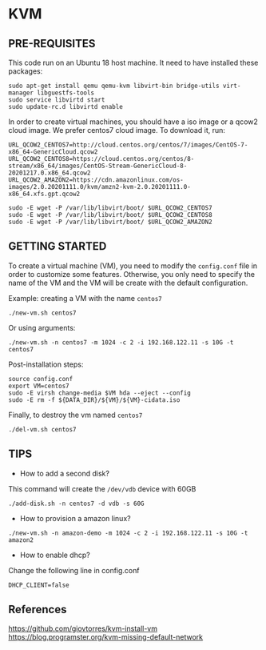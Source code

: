 # KVM 

## PRE-REQUISITES

This code run on an Ubuntu 18 host machine. It need to have installed these packages:

```shell
sudo apt-get install qemu qemu-kvm libvirt-bin bridge-utils virt-manager libguestfs-tools
sudo service libvirtd start
sudo update-rc.d libvirtd enable
```

In order to create virtual machines, you should have a iso image or a qcow2 cloud image. We prefer centos7 cloud image. To download it, run:

```shell
URL_QCOW2_CENTOS7=http://cloud.centos.org/centos/7/images/CentOS-7-x86_64-GenericCloud.qcow2
URL_QCOW2_CENTOS8=https://cloud.centos.org/centos/8-stream/x86_64/images/CentOS-Stream-GenericCloud-8-20201217.0.x86_64.qcow2
URL_QCOW2_AMAZON2=https://cdn.amazonlinux.com/os-images/2.0.20201111.0/kvm/amzn2-kvm-2.0.20201111.0-x86_64.xfs.gpt.qcow2

sudo -E wget -P /var/lib/libvirt/boot/ $URL_QCOW2_CENTOS7
sudo -E wget -P /var/lib/libvirt/boot/ $URL_QCOW2_CENTOS8
sudo -E wget -P /var/lib/libvirt/boot/ $URL_QCOW2_AMAZON2
```

## GETTING STARTED

To create a virtual machine (VM), you need to modify the `config.conf` file in order to customize some features. Otherwise, you only need to specify the name of the VM and the VM will be create with the default configuration.

Example: creating a VM with the name `centos7`

```
./new-vm.sh centos7
```

Or using arguments:

```
./new-vm.sh -n centos7 -m 1024 -c 2 -i 192.168.122.11 -s 10G -t centos7
```

Post-installation steps:

```shell
source config.conf
export VM=centos7
sudo -E virsh change-media $VM hda --eject --config
sudo -E rm -f ${DATA_DIR}/${VM}/${VM}-cidata.iso
```

Finally, to destroy the vm named `centos7`

```shell
./del-vm.sh centos7
```

## TIPS

* How to add a second disk?

This command will create the `/dev/vdb` device with 60GB 

```shell
./add-disk.sh -n centos7 -d vdb -s 60G
```

* How to provision a amazon linux?

```
./new-vm.sh -n amazon-demo -m 1024 -c 2 -i 192.168.122.11 -s 10G -t amazon2
```

* How to enable dhcp?

Change the following line in config.conf 

```
DHCP_CLIENT=false
```

## References

https://github.com/giovtorres/kvm-install-vm
https://blog.programster.org/kvm-missing-default-network
